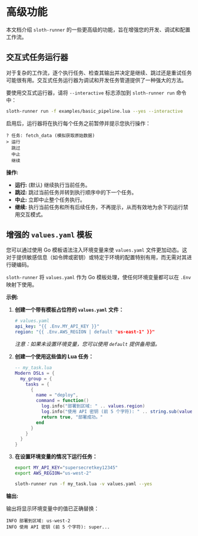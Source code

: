 # 高级功能

本文档介绍 `sloth-runner` 的一些更高级的功能，旨在增强您的开发、调试和配置工作流。

## 交互式任务运行器

对于复杂的工作流，逐个执行任务、检查其输出并决定是继续、跳过还是重试任务可能很有用。交互式任务运行器为调试和开发任务管道提供了一种强大的方法。

要使用交互式运行器，请将 `--interactive` 标志添加到 `sloth-runner run` 命令中：

```bash
sloth-runner run -f examples/basic_pipeline.lua --yes --interactive
```

启用后，运行器将在执行每个任务之前暂停并提示您执行操作：

```
? 任务: fetch_data (模拟获取原始数据)
> 运行
  跳过
  中止
  继续
```

**操作:**

*   **运行:** (默认) 继续执行当前任务。
*   **跳过:** 跳过当前任务并转到执行顺序中的下一个任务。
*   **中止:** 立即中止整个任务执行。
*   **继续:** 执行当前任务和所有后续任务，不再提示，从而有效地为余下的运行禁用交互模式。

## 增强的 `values.yaml` 模板

您可以通过使用 Go 模板语法注入环境变量来使 `values.yaml` 文件更加动态。这对于提供敏感信息（如令牌或密钥）或特定于环境的配置特别有用，而无需对其进行硬编码。

`sloth-runner` 将 `values.yaml` 作为 Go 模板处理，使任何环境变量都可以在 `.Env` 映射下使用。

**示例:**

1.  **创建一个带有模板占位符的 `values.yaml` 文件：**

    ```yaml
    # values.yaml
    api_key: "{{ .Env.MY_API_KEY }}"
    region: "{{ .Env.AWS_REGION | default "us-east-1" }}"
    ```
    *注意：如果未设置环境变量，您可以使用 `default` 提供备用值。*

2.  **创建一个使用这些值的 Lua 任务：**

    ```lua
    -- my_task.lua
    Modern DSLs = {
      my_group = {
        tasks = {
          {
            name = "deploy",
            command = function()
              log.info("部署到区域: " .. values.region)
              log.info("使用 API 密钥 (前 5 个字符): " .. string.sub(values.api_key, 1, 5) .. "...")
              return true, "部署成功。"
            end
          }
        }
      }
    }
    ```

3.  **在设置环境变量的情况下运行任务：**

    ```bash
    export MY_API_KEY="supersecretkey12345"
    export AWS_REGION="us-west-2"

    sloth-runner run -f my_task.lua -v values.yaml --yes
    ```

**输出:**

输出将显示环境变量中的值已正确替换：

```
INFO 部署到区域: us-west-2
INFO 使用 API 密钥 (前 5 个字符): super...
```
